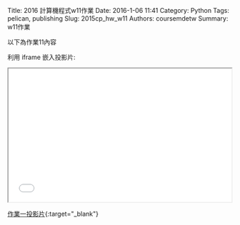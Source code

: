 Title: 2016 計算機程式w11作業
Date: 2016-1-06 11:41
Category: Python
Tags: pelican, publishing
Slug: 2015cp_hw_w11
Authors: coursemdetw
Summary: w11作業

以下為作業11內容

利用 iframe 嵌入投影片:

<iframe src="40423144_cp_w11_p.html" width="500" height="300"></iframe>

[作業一投影片](40423144_cp_w11_p.html){:target="_blank"}
